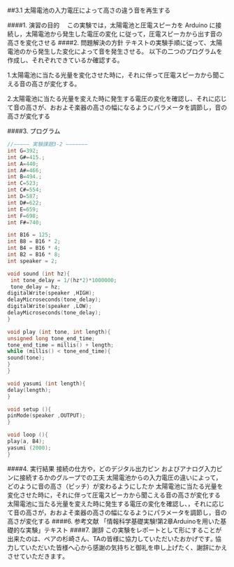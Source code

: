 ##3.1 太陽電池の入力電圧によって高さの違う音を再生する

####1.	演習の目的
　この実験では，太陽電池と圧電スピーカを Arduino に接続し，太陽電池から発生した電圧の変化
に従って，圧電スピーカから出す音の高さを変化させる
####2.	問題解決の方針
テキストの実験手順に従って、太陽電池のから発生した変化によって音を発生させる。
以下の二つのプログラムを作成し、それぞれできているか確認する。

1.太陽電池に当たる光量を変化させた時に，それに伴って圧電スピーカから聞こえる音の高さが変化する。

2.太陽電池に当たる光量を変えた時に発生する電圧の変化を確認し、それに応じて音の高さが、おおよそ楽器の高さの幅になるようにパラメータを調節し，音の高さが変化する

####3.	プログラム
 ```C
 //−−−−− 実験課題3-2 −−−−−−−
 int G=392;
int G#=415.;
int A=440;
int A#=466;
int B=494.;
int C=523;
int C#=554;
int D=587;
int D#=622;
int E=659;
int F=698;
int F#=740;

int B16 = 125;
int B8 = B16 * 2;
int B4 = B16 * 4;
int B2 = B16 * 8;
int speaker = 2;

void sound (int hz){
  int tone_delay = 1/(hz*2)*1000000;
  tone_delay = hz;
digitalWrite(speaker ,HIGH);
delayMicroseconds(tone_delay);
digitalWrite(speaker ,LOW);
delayMicroseconds(tone_delay);
}

void play (int tone, int length){
unsigned long tone_end_time;
tone_end_time = millis() + length;
while (millis() < tone_end_time){
sound(tone);
}
}

void yasumi (int length){
delay(length);
}

void setup (){
pinMode(speaker ,OUTPUT);
}

void loop (){
play(a, B4);
yasumi (2000);
}
 ```
####4.	実行結果
接続の仕方や，どのデジタル出力ピン およびアナログ入力ピンに接続するかのグループでの工夫
太陽電池からの入力電圧の違いによって，どのように音の高さ（ピッチ）が変わるようにしたか
太陽電池に当たる光量を変化させた時に，それに伴って圧電スピーカから聞こえる音の高さが変化する
太陽電池に当たる光量を変えた時に発生する電圧の変化を確認し、，それに応じて音の高さが，おおよそ楽器の高さの幅になるようにパラメータを調節し，音の高さが変化する
####6.	参考文献
「情報科学基礎実験!第2章Arduinoを用いた基礎的な実験」テキスト
####7.	謝辞
この実験をレポートとして形にすることが出来たのは、ペアの杉崎さん、TAの皆様に協力していただいたおかげです｡
協力していただいた皆様へ心から感謝の気持ちと御礼を申し上げたく、謝辞にかえさせていただきます｡ 　
